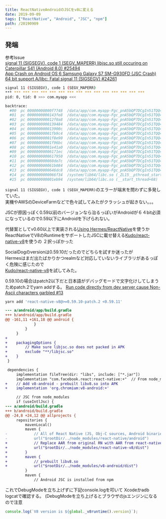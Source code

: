 ```yaml
---
title: ReactNativeAndroidのJSCをv8に変える
date: 2019-09-09
tags: ["ReactNative", "Android", "JSC", "npm"]
path: /20190909
---
```


## 発端

参考Issue <br>
[signal 11 (SIGSEGV), code 1 (SEGV_MAPERR) libjsc.so still occuring on Caterpillar S41 (Android 8.0) #25494](https://github.com/facebook/react-native/issues/25494)<br>
[App Crash on Android OS 6 Samsung Galaxy S7 SM-G930FD (JSC Crash) 64 bit support A/libc: Fatal signal 11 (SIGSEGV) #24261](https://github.com/facebook/react-native/issues/24261)


```sh
signal 11 (SIGSEGV), code 1 (SEGV_MAPERR)
*** *** *** *** *** *** *** *** *** *** *** *** *** *** *** ***
pid: 0, tid: 0 >>> com.myapp <<<

backtrace:
  #00  pc 00000000000f7748  /data/app/com.myapp-Fgc_pnA5bQP7DCgIn51TQQ==/lib/arm64/libjsc.so
  #01  pc 0000000000143fe8  /data/app/com.myapp-Fgc_pnA5bQP7DCgIn51TQQ==/lib/arm64/libjsc.so
  #02  pc 000000000012f0a8  /data/app/com.myapp-Fgc_pnA5bQP7DCgIn51TQQ==/lib/arm64/libjsc.so
  #03  pc 0000000000139484  /data/app/com.myapp-Fgc_pnA5bQP7DCgIn51TQQ==/lib/arm64/libjsc.so
  #04  pc 000000000013900c  /data/app/com.myapp-Fgc_pnA5bQP7DCgIn51TQQ==/lib/arm64/libjsc.so
  #05  pc 00000000001fb9c4  /data/app/com.myapp-Fgc_pnA5bQP7DCgIn51TQQ==/lib/arm64/libjsc.so
  #06  pc 00000000001f8e90  /data/app/com.myapp-Fgc_pnA5bQP7DCgIn51TQQ==/lib/arm64/libjsc.so
  #07  pc 00000000001f96bc  /data/app/com.myapp-Fgc_pnA5bQP7DCgIn51TQQ==/lib/arm64/libjsc.so
  #08  pc 00000000001e41a0  /data/app/com.myapp-Fgc_pnA5bQP7DCgIn51TQQ==/lib/arm64/libjsc.so
  #09  pc 00000000006171ec  /data/app/com.myapp-Fgc_pnA5bQP7DCgIn51TQQ==/lib/arm64/libjsc.so
  #10  pc 0000000000617950  /data/app/com.myapp-Fgc_pnA5bQP7DCgIn51TQQ==/lib/arm64/libjsc.so
  #11  pc 000000000060de7c  /data/app/com.myapp-Fgc_pnA5bQP7DCgIn51TQQ==/lib/arm64/libjsc.so
  #12  pc 000000000061b084  /data/app/com.myapp-Fgc_pnA5bQP7DCgIn51TQQ==/lib/arm64/libjsc.so
  #13  pc 0000000000646dc8  /data/app/com.myapp-Fgc_pnA5bQP7DCgIn51TQQ==/lib/arm64/libjsc.so
  #14  pc 0000000000066f34  /system/lib64/libc.so (_ZL15__pthread_startPv+36)
  #15  pc 000000000001eb94  /system/lib64/libc.so (__start_thread+68)
```

`signal 11 (SIGSEGV), code 1 (SEGV_MAPERR)`のエラーが端末を問わずに多発していた。<br>
実機やAWSのDeviceFarmなどで色々試してみたがクラッシュが起きない。。。


JSCが原因っぽく0.59以前のバージョンなら治るっぽいがAndroidが６４bit必須になっているので0.59以下にAndroidを下げられない。

代替案としてv0.60以上で実装される[Using Hermes/ReactNative](https://facebook.github.io/react-native/docs/hermes/)を使うか
ReactNativeでV8のRuntimeをサポートしたJSCに載せ替える[Kudo/react-native-v8](https://github.com/Kudo/react-native-v8)を使うの
２択っぽかった


SocialDogのversionは0.59.10だったのでどちらを試すか迷ったが<br>
Hermesはまだ出たばかりかつrealmなど対応していないライブラリがあるっぽく危険に感じたので<br>
[Kudo/react-native-v8](https://github.com/Kudo/react-native-v8)を試してみた。



0.59.10の場合はpatch2以下だと日本語がデバッグモードで文字化けしてしまうためpatch.2でyarn addする。
[Run code directly from dev server cause Non-Ascii characters garbled #13](https://github.com/Kudo/react-native-v8/issues/13)

```sh
yarn add 'react-native-v8@>=0.59.10-patch.2 <0.59.11'

```


```diff
--- a/android/app/build.gradle
+++ b/android/app/build.gradle
@@ -161,11 +161,18 @@ android {
             }
         }
     }
+
+    packagingOptions {
+        // Make sure libjsc.so does not packed in APK
+        exclude "**/libjsc.so"
+    }
 }

 dependencies {
     implementation fileTree(dir: "libs", include: ["*.jar"])
     implementation "com.facebook.react:react-native:+"  // From node_modules
+    // Add v8-android - prebuilt libv8.so into APK
+    implementation 'org.chromium:v8-android:+'

     // JSC from node_modules
     if (useIntlJsc) {
--- a/android/build.gradle
+++ b/android/build.gradle
@@ -24,8 +24,12 @@ allprojects {
     repositories {
         mavenLocal()
         maven {
-            // All of React Native (JS, Obj-C sources, Android binaries) is installed from npm
-            url("$rootDir/../node_modules/react-native/android")
+            // Replace AAR from original RN with AAR from react-native-v8
+            url("$rootDir/../node_modules/react-native-v8/dist")
+        }
+        maven {
+            // prebuilt libv8.so
+            url("$rootDir/../node_modules/v8-android/dist")
         }
         maven {
             // Android JSC is installed from npm
```


これでDebugModeを立ち上げずに下記console.logを叩いて
Xcodeかadb logcatで確認する。
(DebugModeを立ち上げるとブラウザのjsエンジンになるので注意

```js
console.log(`V8 version is ${global._v8runtime().version}`);
```

